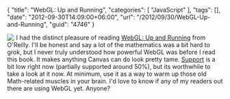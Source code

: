 {
	"title": "WebGL: Up and Running",
	"categories": [
		"JavaScript"
	],
	"tags": [],
	"date": "2012-09-30T14:09:00+06:00",
	"url": "/2012/09/30/WebGL-Up-and-Running",
	"guid": "4746"
}

<img src="https://static.raymondcamden.com/images/lrg.jpg" style="float:left;margin-right:5px" /> I had the distinct pleasure of reading <a href="http://shop.oreilly.com/product/0636920024729.do#">WebGL: Up and Running</a> from O'Reilly. I'll be honest and say a lot of the mathematics was a bit hard to grok, but I never truly understood how powerful WebGL was before I read this book. It makes anything Canvas can do look pretty tame. <a href="http://caniuse.com/#search=webgl">Support</a> is a bit low right now (partially supported around 50%), but its worthwhile to take a look at it now. At minimum, use it as a way to warm up those old Math-related muscles in your brain. I'd love to know if any of my readers out there are using WebGL yet. Anyone?
<br clear="all">